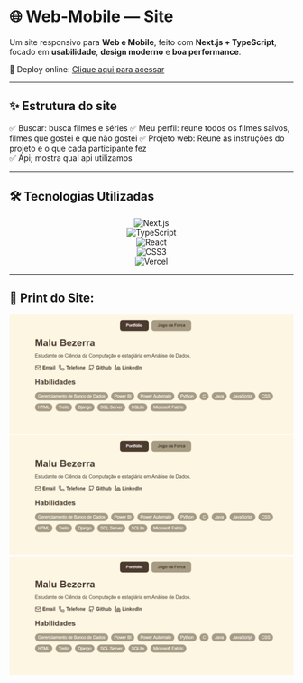 # 🌐 Web-Mobile — Site  

Um site responsivo para **Web e Mobile**, feito com **Next.js + TypeScript**, focado em **usabilidade**, **design moderno** e **boa performance**.  

🔗 Deploy online: [Clique aqui para acessar](https://web-mobile-site.vercel.app)  

---

## ✨ Estrutura do site

✅ Buscar: busca filmes e séries 
✅ Meu perfil: reune todos os filmes salvos, filmes que gostei e que não gostei 
✅ Projeto web: Reune as instruções do projeto e o que cada participante fez  
✅ Api; mostra qual api utilizamos

---

## 🛠️ Tecnologias Utilizadas

<div align="center">

![Next.js](https://img.shields.io/badge/Next.js-000000?style=for-the-badge&logo=nextdotjs&logoColor=white)  
![TypeScript](https://img.shields.io/badge/TypeScript-007ACC?style=for-the-badge&logo=typescript&logoColor=white)  
![React](https://img.shields.io/badge/React-20232A?style=for-the-badge&logo=react&logoColor=61DAFB)  
![CSS3](https://img.shields.io/badge/CSS3-1572B6?style=for-the-badge&logo=css3&logoColor=white)  
![Vercel](https://img.shields.io/badge/Vercel-000000?style=for-the-badge&logo=vercel&logoColor=white)  

</div>

---

## 📂 Print do Site:

<img src="https://github.com/malu-fnb/Portif-lio---Jogo-da-Forca/blob/main/imagem/poertifolio02.png" alt="Habilidades" width="700"/>
<img src="https://github.com/malu-fnb/Portif-lio---Jogo-da-Forca/blob/main/imagem/poertifolio02.png" alt="Habilidades" width="700"/>
<img src="https://github.com/malu-fnb/Portif-lio---Jogo-da-Forca/blob/main/imagem/poertifolio02.png" alt="Habilidades" width="700"/>

